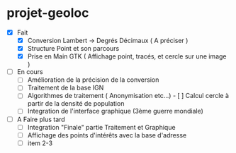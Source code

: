 # projet-geoloc
- [x] Fait
    - [x] Conversion Lambert -> Degrés Décimaux ( A préciser )
    - [x] Structure Point et son parcours
    - [x] Prise en Main GTK ( Affichage point, tracés, et cercle sur une image )
- [ ] En cours 
    - [ ] Amélioration de la précision de la conversion
    - [ ] Traitement de la base IGN
    - [ ] Algorithmes de traitement ( Anonymisation etc...)
          - [ ] Calcul cercle à partir de la densité de population
    - [ ] Integration de l'interface graphique (3ème guerre mondiale) 
- [ ] A Faire plus tard 
    - [ ] Integration "Finale" partie Traitement et Graphique
    - [ ] Affichage des points d'intérêts avec la base d'adresse 
    - [ ] item 2-3

